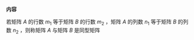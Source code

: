 **内容**  
  
若矩阵 $A$ 的行数 $m_1$ 等于矩阵 $B$ 的行数 $m_2$ ，矩阵 $A$ 的列数 $n_1$ 等于矩阵 $B$ 的列数 $n_2$ ，则称矩阵 $A$ 与矩阵 $B$ 是同型矩阵  
